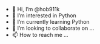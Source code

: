 - 👋 Hi, I’m @hob911k
- 👀 I’m interested in Python
- 🌱 I’m currently learning Python
- 💞️ I’m looking to collaborate on ...
- 📫 How to reach me ...

<!---
hob911k/hob911k is a ✨ special ✨ repository because its `README.md` (this file) appears on your GitHub profile.
You can click the Preview link to take a look at your changes.
--->
